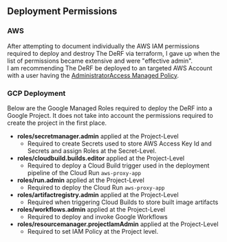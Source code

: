 ## Deployment Permissions

### AWS
After attempting to document individually the AWS IAM permissions required to deploy and destroy The DeRF via terraform, I gave up when the list of permissions became extensive and were "effective admin".   
I am recommending The DeRF be deployed to an targeted AWS Account with a user having the [AdministratorAccess Managed Policy](https://docs.aws.amazon.com/aws-managed-policy/latest/reference/AdministratorAccess.html).


### GCP Deployment
Below are the Google Managed Roles required to deploy the DeRF into a Google Project.  It does not take into account the permissions required to create the project in the first place.

- **roles/secretmanager.admin** applied at the Project-Level
    - Required to create Secrets used to store AWS Access Key Id and Secrets and assign Roles at the Secret-Level.
- **roles/cloudbuild.builds.editor** applied at the Project-Level
    - Required to deploy a Cloud Build trigger used in the deployment pipeline of the Cloud Run `aws-proxy-app`
- **roles/run.admin** applied at the Project-Level
    - Required to deploy the Cloud Run `aws-proxy-app`
- **roles/artifactregistry.admin** applied at the Project-Level
    - Required when triggering Cloud Builds to store built image artifacts
- **roles/workflows.admin** applied at the Project-Level
    - Required to deploy and invoke Google Workflows
- **roles/resourcemanager.projectIamAdmin** applied at the Project-Level
    - Required to set IAM Policy at the Project level.




